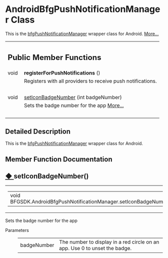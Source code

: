 # AndroidBfgPushNotificationManager Class 

<div class="contents">This is the <a class="el" href="class_b_f_g_s_d_k_1_1bfg_push_notification_manager.html">bfgPushNotificationManager</a> wrapper class for Android.    <a href="class_b_f_g_s_d_k_1_1_android_bfg_push_notification_manager.html#details">More...</a><table class="memberdecls"><tr class="heading"><td colspan="2"><h2 class="groupheader"><a id="pub-methods" name="pub-methods"></a> Public Member Functions</h2></td></tr><tr class="memitem:a7971ec49794bd1e693c54c3c7404d351"><td class="memItemLeft" align="right" valign="top"><a id="a7971ec49794bd1e693c54c3c7404d351" name="a7971ec49794bd1e693c54c3c7404d351"></a> void&#160;</td><td class="memItemRight" valign="bottom"><b>registerForPushNotifications</b> ()</td></tr><tr class="memdesc:a7971ec49794bd1e693c54c3c7404d351"><td class="mdescLeft">&#160;</td><td class="mdescRight">Registers with all providers to receive push notifications. <br /></td></tr><tr class="separator:a7971ec49794bd1e693c54c3c7404d351"><td class="memSeparator" colspan="2">&#160;</td></tr><tr class="memitem:a4e2fbb9c76e5ea90a7c8c9bdfdb6e094"><td class="memItemLeft" align="right" valign="top">void&#160;</td><td class="memItemRight" valign="bottom"><a class="el" href="class_b_f_g_s_d_k_1_1_android_bfg_push_notification_manager.html#a4e2fbb9c76e5ea90a7c8c9bdfdb6e094">setIconBadgeNumber</a> (int badgeNumber)</td></tr><tr class="memdesc:a4e2fbb9c76e5ea90a7c8c9bdfdb6e094"><td class="mdescLeft">&#160;</td><td class="mdescRight">Sets the badge number for the app  <a href="class_b_f_g_s_d_k_1_1_android_bfg_push_notification_manager.html#a4e2fbb9c76e5ea90a7c8c9bdfdb6e094">More...</a><br /></td></tr><tr class="separator:a4e2fbb9c76e5ea90a7c8c9bdfdb6e094"><td class="memSeparator" colspan="2">&#160;</td></tr></table><a name="details" id="details"></a><h2 class="groupheader">Detailed Description</h2><div class="textblock">This is the <a class="el" href="class_b_f_g_s_d_k_1_1bfg_push_notification_manager.html">bfgPushNotificationManager</a> wrapper class for Android. </div><h2 class="groupheader">Member Function Documentation</h2><a id="a4e2fbb9c76e5ea90a7c8c9bdfdb6e094" name="a4e2fbb9c76e5ea90a7c8c9bdfdb6e094"></a><h2 class="memtitle"><span class="permalink"><a href="#a4e2fbb9c76e5ea90a7c8c9bdfdb6e094">&#9670;&nbsp;</a></span>setIconBadgeNumber()</h2><div class="memitem"><div class="memproto"><table class="mlabels"><tr><td class="mlabels-left"><table class="memname"><tr><td class="memname">void BFGSDK.AndroidBfgPushNotificationManager.setIconBadgeNumber </td><td>(</td><td class="paramtype">int&#160;</td><td class="paramname"><em>badgeNumber</em></td><td>)</td><td></td></tr></table></td><td class="mlabels-right"><span class="mlabels"><span class="mlabel">inline</span></span></td></tr></table></div><div class="memdoc">Sets the badge number for the app <dl class="params"><dt>Parameters</dt><dd><table class="params"><tr><td class="paramname">badgeNumber</td><td>The number to display in a red circle on an app. Use 0 to unset the badge.</td></tr></table></dd></dl></div></div></div> 
